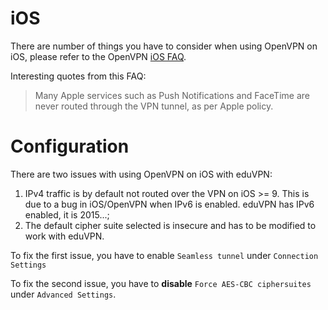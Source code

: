 # iOS
There are number of things you have to consider when using OpenVPN on iOS, 
please refer to the OpenVPN 
[iOS FAQ](https://docs.openvpn.net/docs/openvpn-connect/openvpn-connect-ios-faq.html).
 
Interesting quotes from this FAQ:

> Many Apple services such as Push Notifications and FaceTime are never routed through the VPN tunnel, as per Apple policy.

# Configuration

There are two issues with using OpenVPN on iOS with eduVPN:

1. IPv4 traffic is by default not routed over the VPN on iOS >= 9. This is 
   due to a bug in iOS/OpenVPN when IPv6 is enabled. eduVPN has IPv6 
   enabled, it is 2015...;
2. The default cipher suite selected is insecure and has to be modified to
   work with eduVPN.

To fix the first issue, you have to enable `Seamless tunnel` under 
`Connection Settings`

To fix the second issue, you have to **disable** `Force AES-CBC ciphersuites` 
under `Advanced Settings`.
